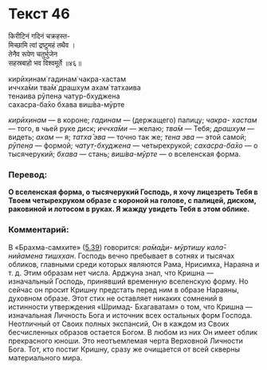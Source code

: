 # Текст 46

किरीटिनं गदिनं चक्रहस्त-  
मिच्छामि त्वां द्रष्टुमहं तथैव ।  
तेनैव रूपेण चतुर्भुजेन  
सहस्रबाहो भव विश्वमूर्ते ॥४६॥

кирӣх̣инам̇ гадинам̇ чакра-хастам  
иччха̄ми тва̄м̇ драшх̣ум ахам̇ татхаива  
тенаива рӯпен̣а чатур-бхуджена  
сахасра-ба̄хо бхава виш́ва-мӯрте

_кирӣх̣инам_ — в короне; _гадинам_ — (держащего) палицу; _чакра- хастам_ — того, в чьей руке диск; _иччха̄ми_ — желаю; _тва̄м_ — Тебя; _драшх̣ум_ — видеть; _ахам_ — я; _татха̄ эва_ — точно так же; _тена эва_ — этой самой; _рӯпен̣а_ — формой; _чатут̣-бхуджена_ — четырехрукой; _сахасра-ба̄хо_ — о тысячерукий; _бхава_ — стань; _виш́ва-мӯрте_ — о вселенская форма.

### Перевод:

**О вселенская форма, о тысячерукий Господь, я хочу лицезреть Тебя в Твоем четырехруком образе с короной на голове, с палицей, диском, раковиной и лотосом в руках. Я жажду увидеть Тебя в этом облике.**

### Комментарий:

В «Брахма-самхите» ([5.39](#)) говорится: _ра̄ма̄ди- мӯртишу кала̄-нийамена тишх̣хан_. Господь вечно пребывает в сотнях и тысячах обликов, главными среди которых являются Рама, Нрисимха, Нараяна и т. д. Этим образам нет числа. Арджуна знал, что Кришна — изначальный Господь, принявший временную вселенскую форму. Но сейчас он просит Кришну предстать перед ним в образе Нараяны, духовном образе. Этот стих не оставляет никаких сомнений в истинности утверждения «Шримад- Бхагаватам» о том, что Кришна — изначальная Личность Бога и источник всех остальных форм Господа. Неотличный от Своих полных экспансий, Он в каждом из Своих бесчисленных образов остается Богом. В любом из них Он имеет облик прекрасного юноши. Это неотъемлемая черта Верховной Личности Бога. Тот, кто постиг Кришну, сразу же очищается от всей скверны материального мира.